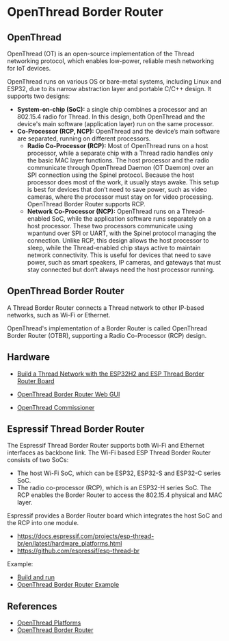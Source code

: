 # OpenThread Border Router

## OpenThread

OpenThread (OT) is an open-source implementation of the Thread networking protocol, which enables low-power, reliable mesh networking for IoT devices.

OpenThread runs on various OS or bare-metal systems, including Linux and ESP32, due to its narrow abstraction layer and portable C/C++ design. It supports two designs:
- **System-on-chip (SoC):** a single chip combines a processor and an 802.15.4 radio for Thread. In this design, both OpenThread and the device's main software (application layer) run on the same processor.
- **Co-Processor (RCP, NCP):** OpenThread and the device’s main software are separated, running on different processors.
  - **Radio Co-Processor (RCP):** Most of OpenThread runs on a host processor, while a separate chip with a Thread radio handles only the basic MAC layer functions. The host processor and the radio communicate through OpenThread Daemon (OT Daemon) over an SPI connection using the Spinel protocol. Because the host processor does most of the work, it usually stays awake. This setup is best for devices that don’t need to save power, such as video cameras, where the processor must stay on for video processing. OpenThread Border Router supports RCP.
  - **Network Co-Processor (NCP):** OpenThread runs on a Thread-enabled SoC, while the application software runs separately on a host processor. These two processors communicate using wpantund over SPI or UART, with the Spinel protocol managing the connection. Unlike RCP, this design allows the host processor to sleep, while the Thread-enabled chip stays active to maintain network connectivity. This is useful for devices that need to save power, such as smart speakers, IP cameras, and gateways that must stay connected but don’t always need the host processor running.

## OpenThread Border Router

A Thread Border Router connects a Thread network to other IP-based networks, such as Wi-Fi or Ethernet.

OpenThread's implementation of a Border Router is called OpenThread Border Router (OTBR), supporting a Radio Co-Processor (RCP) design.

## Hardware

- [Build a Thread Network with the ESP32H2 and ESP Thread Border Router Board](https://openthread.io/codelabs/esp-openthread-hardware)
- [OpenThread Border Router Web GUI](https://openthread.io/guides/border-router/web-gui)

- [OpenThread Commissioner](https://openthread.io/guides/commissioner)

## Espressif Thread Border Router

The Espressif Thread Border Router supports both Wi-Fi and Ethernet interfaces as backbone link.
The Wi-Fi based ESP Thread Border Router consists of two SoCs:
- The host Wi-Fi SoC, which can be ESP32, ESP32-S and ESP32-C series SoC.
- The radio co-processor (RCP), which is an ESP32-H series SoC. The RCP enables the Border Router to access the 802.15.4 physical and MAC layer.

Espressif provides a Border Router board which integrates the host SoC and the RCP into one module.

- https://docs.espressif.com/projects/esp-thread-br/en/latest/hardware_platforms.html
- https://github.com/espressif/esp-thread-br

Example:
- [Build and run](https://docs.espressif.com/projects/esp-thread-br/en/latest/dev-guide/build_and_run.html)
- [OpenThread Border Router Example](https://github.com/espressif/esp-thread-br/tree/main/examples/basic_thread_border_router)

## References

- [OpenThread Platforms](https://openthread.io/platforms)
- [OpenThread Border Router](https://openthread.io/guides/border-router)
